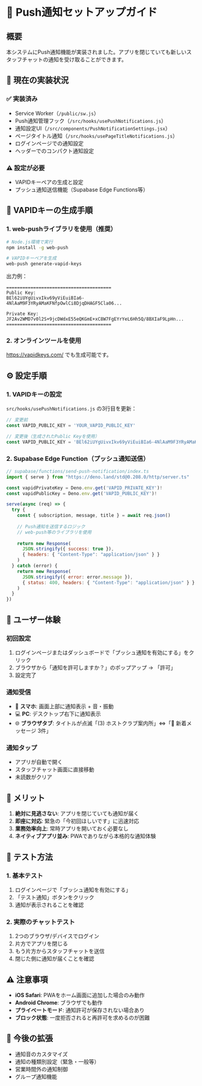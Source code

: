 # 🔔 Push通知セットアップガイド

## 概要
本システムにPush通知機能が実装されました。アプリを閉じていても新しいスタッフチャットの通知を受け取ることができます。

## 🚀 現在の実装状況

### ✅ 実装済み
- Service Worker（`/public/sw.js`）
- Push通知管理フック（`/src/hooks/usePushNotifications.js`）
- 通知設定UI（`/src/components/PushNotificationSettings.jsx`）
- ページタイトル通知（`/src/hooks/usePageTitleNotifications.js`）
- ログインページでの通知設定
- ヘッダーでのコンパクト通知設定

### ⚠️ 設定が必要
- VAPIDキーペアの生成と設定
- プッシュ通知送信機能（Supabase Edge Functions等）

## 🔑 VAPIDキーの生成手順

### 1. web-pushライブラリを使用（推奨）

```bash
# Node.js環境で実行
npm install -g web-push

# VAPIDキーペアを生成
web-push generate-vapid-keys
```

出力例：
```
=======================================
Public Key:
BEl62iUYgUivxIkv69yViEuiBIa6-4NlAaM9F3YRyAMaKFNfpOwlCi8DjqDHAGF5Cla06...

Private Key:
JF2Av2WMD7v0l2S+9jcDWdxE55eQKGmE+xC8W7FgEYrYeL6Hh5Q/8BXIaF9LpHn...
=======================================
```

### 2. オンラインツールを使用

https://vapidkeys.com/ でも生成可能です。

## ⚙️ 設定手順

### 1. VAPIDキーの設定

`src/hooks/usePushNotifications.js` の3行目を更新：

```javascript
// 変更前
const VAPID_PUBLIC_KEY = 'YOUR_VAPID_PUBLIC_KEY'

// 変更後（生成されたPublic Keyを使用）
const VAPID_PUBLIC_KEY = 'BEl62iUYgUivxIkv69yViEuiBIa6-4NlAaM9F3YRyAMaKFN...'
```

### 2. Supabase Edge Function（プッシュ通知送信）

```javascript
// supabase/functions/send-push-notification/index.ts
import { serve } from "https://deno.land/std@0.208.0/http/server.ts"

const vapidPrivateKey = Deno.env.get('VAPID_PRIVATE_KEY')!
const vapidPublicKey = Deno.env.get('VAPID_PUBLIC_KEY')!

serve(async (req) => {
  try {
    const { subscription, message, title } = await req.json()
    
    // Push通知を送信するロジック
    // web-push等のライブラリを使用
    
    return new Response(
      JSON.stringify({ success: true }),
      { headers: { "Content-Type": "application/json" } }
    )
  } catch (error) {
    return new Response(
      JSON.stringify({ error: error.message }),
      { status: 400, headers: { "Content-Type": "application/json" } }
    )
  }
})
```

## 📱 ユーザー体験

### 初回設定
1. ログインページまたはダッシュボードで「プッシュ通知を有効にする」をクリック
2. ブラウザから「通知を許可しますか？」のポップアップ → 「許可」
3. 設定完了

### 通知受信
- 📱 **スマホ**: 画面上部に通知表示 + 音・振動
- 💻 **PC**: デスクトップ右下に通知表示
- 🌐 **ブラウザタブ**: タイトルが点滅「(3) ホストクラブ案内所」⇔「🔔 新着メッセージ 3件」

### 通知タップ
- アプリが自動で開く
- スタッフチャット画面に直接移動
- 未読数がクリア

## 🎯 メリット

1. **絶対に見逃さない**: アプリを閉じていても通知が届く
2. **即座に対応**: 緊急の「今初回ほしいです」に迅速対応
3. **業務効率向上**: 常時アプリを開いておく必要なし
4. **ネイティブアプリ並み**: PWAでありながら本格的な通知体験

## 🔧 テスト方法

### 1. 基本テスト
1. ログインページで「プッシュ通知を有効にする」
2. 「テスト通知」ボタンをクリック
3. 通知が表示されることを確認

### 2. 実際のチャットテスト
1. 2つのブラウザ/デバイスでログイン
2. 片方でアプリを閉じる
3. もう片方からスタッフチャットを送信
4. 閉じた側に通知が届くことを確認

## ⚠️ 注意事項

- **iOS Safari**: PWAをホーム画面に追加した場合のみ動作
- **Android Chrome**: ブラウザでも動作
- **プライベートモード**: 通知許可が保存されない場合あり
- **ブロック状態**: 一度拒否されると再許可を求めるのが困難

## 🔄 今後の拡張

- 通知音のカスタマイズ
- 通知の種類別設定（緊急・一般等）
- 営業時間外の通知制御
- グループ通知機能 